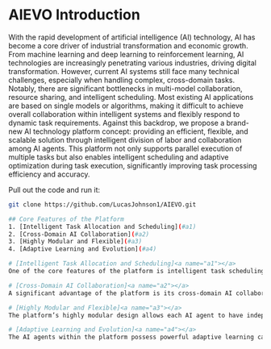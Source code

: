 # AIEVO Introduction
With the rapid development of artificial intelligence (AI) technology, AI has become a core driver of industrial transformation and economic growth. From machine learning and deep learning to reinforcement learning, AI technologies are increasingly penetrating various industries, driving digital transformation. However, current AI systems still face many technical challenges, especially when handling complex, cross-domain tasks. Notably, there are significant bottlenecks in multi-model collaboration, resource sharing, and intelligent scheduling. Most existing AI applications are based on single models or algorithms, making it difficult to achieve overall collaboration within intelligent systems and flexibly respond to dynamic task requirements.
Against this backdrop, we propose a brand-new AI technology platform concept: providing an efficient, flexible, and scalable solution through intelligent division of labor and collaboration among AI agents. This platform not only supports parallel execution of multiple tasks but also enables intelligent scheduling and adaptive optimization during task execution, significantly improving task processing efficiency and accuracy.

Pull out the code and run it:

```bash
git clone https://github.com/LucasJohnson1/AIEVO.git

## Core Features of the Platform
1. [Intelligent Task Allocation and Scheduling](#a1)
2. [Cross-Domain AI Collaboration](#a2)
3. [Highly Modular and Flexible](#a3)
4. [Adaptive Learning and Evolution](#a4)

# [Intelligent Task Allocation and Scheduling]<a name="a1"></a>
One of the core features of the platform is intelligent task scheduling, which forms the basis for efficient collaboration. Task scheduling needs to consider various factors, such as the nature of the task, required resources, and time constraints, to automatically select the most appropriate AI agent for handling the task. The platform utilizes Reinforcement Learning (RL) and Multi-Armed Bandit (MAB) algorithms to dynamically adjust task allocation during execution, ensuring efficient task completion.

# [Cross-Domain AI Collaboration]<a name="a2"></a>
A significant advantage of the platform is its cross-domain AI collaboration mechanism. AI agents from different fields can work together on the same platform, forming a collaborative network. Under this mechanism, the platform enables efficient collaboration between intelligent models from different domains, ensuring that each agent’s task is completed both efficiently and accurately.

# [Highly Modular and Flexible]<a name="a3"></a>
The platform’s highly modular design allows each AI agent to have independent functionality and flexibility. Developers can flexibly combine and customize AI agent modules based on task requirements, ensuring that the execution methods and goals align perfectly with each task.

# [Adaptive Learning and Evolution]<a name="a4"></a>
The AI agents within the platform possess powerful adaptive learning capabilities, leveraging Transfer Learning and Meta Learning to continuously optimize their models and strategies based on feedback from task execution. Each AI agent learns from different tasks and draws experience from historical data to improve its performance in future tasks.
